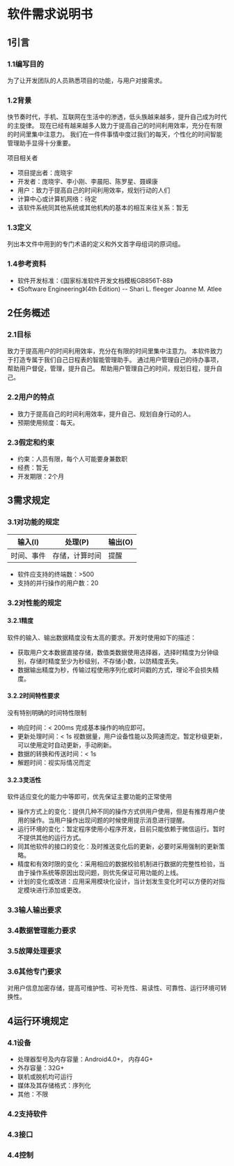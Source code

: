 # 软件需求说明书

## 1引言

### 1.1编写目的
为了让开发团队的人员熟悉项目的功能，与用户对接需求。

### 1.2背景
快节奏时代，手机、互联网在生活中的渗透，低头族越来越多，提升自己成为时代的主旋律。
现在已经有越来越多人致力于提高自己的时间利用效率，充分在有限的时间里集中注意力。
我们在一件件事情中度过我们的每天，个性化的时间智能管理助手显得十分重要。

项目相关者
- 项目提出者：庞晓宇
- 开发者：庞晓宇、李小刚、李晨阳、陈罗星、聂嵘康
- 用户：致力于提高自己的时间利用效率，规划行动的人们
- 计算中心或计算机网络：待定
- 该软件系统同其他系统或其他机构的基本的相互来往关系：暂无

### 1.3定义
列出本文件中用到的专门术语的定义和外文首字母组词的原词组。

### 1.4参考资料
- 软件开发标准：《国家标准软件开发文档模板GB856T-88》
- 《Software Engineering》(4th Edition) -- Shari L. fleeger Joanne M. Atlee


## 2任务概述

### 2.1目标
致力于提高用户的时间利用效率，充分在有限的时间里集中注意力。
本软件致力于打造专属于我们自己日程表的智能管理助手。
通过用户管理自己的待办事项，帮助用户督促，管理，提升自己。
帮助用户管理自己的时间，规划日程，提升自己。

### 2.2用户的特点
- 致力于提高自己的时间利用效率，提升自己、规划自身行动的人。
- 预期使用频度：每天。

### 2.3假定和约束
- 约束：人员有限，每个人可能要身兼数职
- 经费：暂无
- 开发期限：2个月


## 3需求规定 

### 3.1对功能的规定
| 输入(I)    | 处理(P)        | 输出(O) |
| ---------- | -------------- | ------- |
| 时间、事件 | 存储，计算时间 | 提醒    |

- 软件应支持的终端数：>500
- 支持的并行操作的用户数：20

### 3.2对性能的规定

#### 3.2.1精度
软件的输入、输出数据精度没有太高的要求。开发时使用如下的描述：
- 获取用户文本数据直接存储，数值类数据使用选择器，选择时精度为分钟级别，存储时精度至少为秒级别，不存储小数，以防精度丢失。
- 数据输出精度为秒，传输过程使用序列化或时间戳的方式，理论不会损失精度。

#### 3.2.2时间特性要求
没有特别明确的时间特性限制
- 响应时间：< 200ms 完成基本操作的响应即可。
- 更新处理时间：< 1s 视数据量，用户设备性能以及网速而定。暂定秒级更新，可以使用定时自动更新，手动刷新。
- 数据的转换和传送时间：< 1s
- 解题时间：视实际情况而定

#### 3.2.3灵活性
软件适应变化的能力中等即可，优先保证主要功能的正常使用
- 操作方式上的变化：提供几种不同的操作方式供用户使用，但是有推荐用户使用的操作。当用户操作出现问题的时候使用提示消息进行提醒。
- 运行环境的变化：暂定程序使用小程序开发，目前只能依赖于微信运行。暂时不提供其他的运行方式。
- 同其他软件的接口的变化：及时推送变化后的更新，必要时采用强制的更新策略。
- 精度和有效时限的变化：采用相应的数据校验机制进行数据的完整性检验，当由于操作系统等原因出现问题，则优先保证可用功能的上线。
- 计划的变化或改进：应用采用模块化设计，当计划发生变化时可以方便的对指定模块进行添加或更改。

### 3.3输人输出要求
<!-- 解释各输入输出数据类型，并逐项说明其媒体、格式、数值范围、精度等。对软件的数据输出及必须标明的控制输出量进行解释并举例，包括对硬拷贝报告（正常结果输出、状态输出及异常输出）以及图形或显示报告的描述。 -->

### 3.4数据管理能力要求
<!-- 说明需要管理的文卷和记录的个数、表和文卷的大小规模，要按可预见的增长对数据及其分量的存储要求作出估算。 -->

### 3.5故障处理要求
<!-- 列出可能的软件、硬件故障以及对各项性能而言所产生的后果和对故障处理的要求。 -->

### 3.6其他专门要求
对用户信息加密存储，提高可维护性、可补充性、易读性、可靠性、运行环境可转换性。


## 4运行环境规定

### 4.1设备
<!-- 列出运行该软件所需要的硬设备。说明其中的新型设备及其专门功能，包括： -->
- 处理器型号及内存容量：Android4.0+， 内存4G+
- 外存容量：32G+
- 联机或脱机均可运行
- 媒体及其存储格式：序列化
- 其他：不限

### 4.2支持软件
<!-- 列出支持软件,包括要用到的操作系统、编译（或汇编）程序、测试支持软件等。 -->

### 4.3接口
<!-- 说明该软件同其他软件之间的接口、数据通信协议等。 -->

### 4.4控制
<!-- 说明控制该软件的运行的方法和控制信号，并说明这些控制信号的来源。 -->
